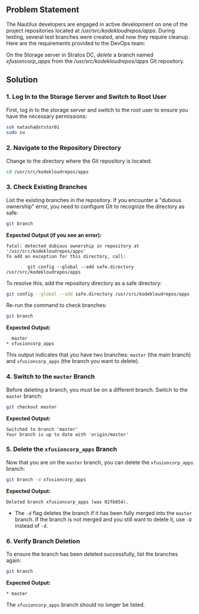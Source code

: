 ## Problem Statement

The Nautilus developers are engaged in active development on one of the project repositories located at _/usr/src/kodekloudrepos/apps_. During testing, several test branches were created, and now they require cleanup. Here are the requirements provided to the DevOps team:

On the Storage server in Stratos DC, _delete_ a branch named _xfusioncorp_apps_ from the _/usr/src/kodekloudrepos/apps_ Git repository.

## Solution

### 1. Log In to the Storage Server and Switch to Root User

First, log in to the storage server and switch to the root user to ensure you have the necessary permissions:

```bash
ssh natasha@ststor01
sudo su
```

### 2. Navigate to the Repository Directory

Change to the directory where the Git repository is located:

```bash
cd /usr/src/kodekloudrepos/apps
```

### 3. Check Existing Branches

List the existing branches in the repository. If you encounter a "dubious ownership" error, you need to configure Git to recognize the directory as safe:

```bash
git branch
```

**Expected Output (if you see an error):**

```
fatal: detected dubious ownership in repository at '/usr/src/kodekloudrepos/apps'
To add an exception for this directory, call:

        git config --global --add safe.directory /usr/src/kodekloudrepos/apps
```

To resolve this, add the repository directory as a safe directory:

```bash
git config --global --add safe.directory /usr/src/kodekloudrepos/apps
```

Re-run the command to check branches:

```bash
git branch
```

**Expected Output:**

```
  master
* xfusioncorp_apps
```

This output indicates that you have two branches: `master` (the main branch) and `xfusioncorp_apps` (the branch you want to delete).

### 4. Switch to the `master` Branch

Before deleting a branch, you must be on a different branch. Switch to the `master` branch:

```bash
git checkout master
```

**Expected Output:**

```
Switched to branch 'master'
Your branch is up to date with 'origin/master'
```

### 5. Delete the `xfusioncorp_apps` Branch

Now that you are on the `master` branch, you can delete the `xfusioncorp_apps` branch:

```bash
git branch -d xfusioncorp_apps
```

**Expected Output:**

```
Deleted branch xfusioncorp_apps (was 02fb854).
```

- The `-d` flag deletes the branch if it has been fully merged into the `master` branch. If the branch is not merged and you still want to delete it, use `-D` instead of `-d`.

### 6. Verify Branch Deletion

To ensure the branch has been deleted successfully, list the branches again:

```bash
git branch
```

**Expected Output:**

```
* master
```

The `xfusioncorp_apps` branch should no longer be listed.
